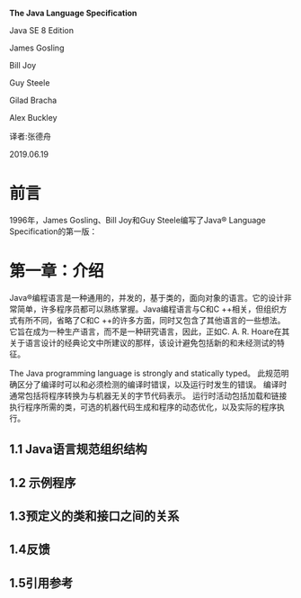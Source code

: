 **The Java Language Specification**

Java SE 8 Edition

 

James Gosling

Bill Joy

Guy Steele

Gilad Bracha

Alex Buckley

 

译者:张德舟

2019.06.19

# 前言

1996年，James Gosling、Bill Joy和Guy Steele编写了Java® Language Specification的第一版：



 

# 第一章：介绍

Java®编程语言是一种通用的，并发的，基于类的，面向对象的语言。它的设计非常简单，许多程序员都可以熟练掌握。Java编程语言与C和C ++相关，但组织方式有所不同，省略了C和C ++的许多方面，同时又包含了其他语言的一些想法。它旨在成为一种生产语言，而不是一种研究语言，因此，正如C. A. R. Hoare在其关于语言设计的经典论文中所建议的那样，该设计避免包括新的和未经测试的特征。

The Java programming language is strongly and statically typed。 此规范明确区分了编译时可以和必须检测的编译时错误，以及运行时发生的错误。 编译时通常包括将程序转换为与机器无关的字节代码表示。 运行时活动包括加载和链接执行程序所需的类，可选的机器代码生成和程序的动态优化，以及实际的程序执行。

## 1.1 Java语言规范组织结构

 

## 1.2 示例程序

## 1.3预定义的类和接口之间的关系

 

## 1.4反馈

##  

## 1.5引用参考

 

 